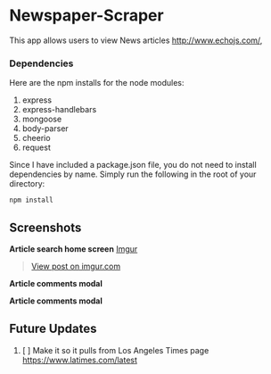 # Newspaper-Scraper

This app allows users to view News articles http://www.echojs.com/, 

### Dependencies

Here are the npm installs for the node modules:

1. express
2. express-handlebars
3. mongoose
4. body-parser
5. cheerio
6. request

Since I have included a package.json file, you do not need to install dependencies by name. Simply run the following in the root of your directory:

```
npm install
```

## Screenshots

**Article search home screen**
[Imgur](https://i.imgur.com/Hvt4K6h.png)
<blockquote class="imgur-embed-pub" lang="en" data-id="Hvt4K6h"><a href="//imgur.com/Hvt4K6h">View post on imgur.com</a></blockquote><script async src="//s.imgur.com/min/embed.js" charset="utf-8"></script>

**Article comments modal**


**Article comments modal**



## Future Updates

1. [ ] Make it so it pulls from Los Angeles Times page https://www.latimes.com/latest

